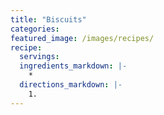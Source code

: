 ```yaml
---
title: "Biscuits"
categories:
featured_image: /images/recipes/
recipe:
  servings: 
  ingredients_markdown: |-
    *
  directions_markdown: |-
    1.
---
```


